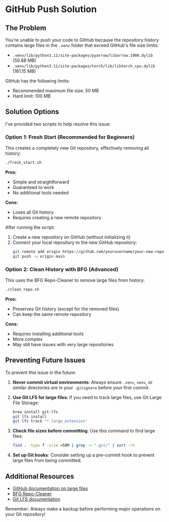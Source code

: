 # GitHub Push Solution

## The Problem

You're unable to push your code to GitHub because the repository history contains large files in the `.venv` folder that exceed GitHub's file size limits:

- `.venv/lib/python3.11/site-packages/pyarrow/libarrow.1900.dylib` (50.88 MB)
- `.venv/lib/python3.11/site-packages/torch/lib/libtorch_cpu.dylib` (161.15 MB)

GitHub has the following limits:

- Recommended maximum file size: 50 MB
- Hard limit: 100 MB

## Solution Options

I've provided two scripts to help resolve this issue:

### Option 1: Fresh Start (Recommended for Beginners)

This creates a completely new Git repository, effectively removing all history:

```bash
./fresh_start.sh
```

**Pros:**

- Simple and straightforward
- Guaranteed to work
- No additional tools needed

**Cons:**

- Loses all Git history
- Requires creating a new remote repository

After running the script:

1. Create a new repository on GitHub (without initializing it)
2. Connect your local repository to the new GitHub repository:
   ```bash
   git remote add origin https://github.com/yourusername/your-new-repo.git
   git push -u origin main
   ```

### Option 2: Clean History with BFG (Advanced)

This uses the BFG Repo-Cleaner to remove large files from history:

```bash
./clean_repo.sh
```

**Pros:**

- Preserves Git history (except for the removed files)
- Can keep the same remote repository

**Cons:**

- Requires installing additional tools
- More complex
- May still have issues with very large repositories

## Preventing Future Issues

To prevent this issue in the future:

1. **Never commit virtual environments**: Always ensure `.venv`, `venv`, or similar directories are in your `.gitignore` before your first commit.

2. **Use Git LFS for large files**: If you need to track large files, use Git Large File Storage:

   ```bash
   brew install git-lfs
   git lfs install
   git lfs track "*.large_extension"
   ```

3. **Check file sizes before committing**: Use this command to find large files:

   ```bash
   find . -type f -size +50M | grep -v ".git/" | sort -rh
   ```

4. **Set up Git hooks**: Consider setting up a pre-commit hook to prevent large files from being committed.

## Additional Resources

- [GitHub documentation on large files](https://docs.github.com/en/repositories/working-with-files/managing-large-files)
- [BFG Repo-Cleaner](https://rtyley.github.io/bfg-repo-cleaner/)
- [Git LFS documentation](https://git-lfs.github.com/)

Remember: Always make a backup before performing major operations on your Git repository!
